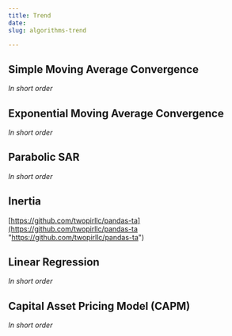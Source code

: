 ```yaml
---
title: Trend
date: 
slug: algorithms-trend

---
```

## Simple Moving Average Convergence

_In short order_

## Exponential Moving Average Convergence

_In short order_

## Parabolic SAR

_In short order_

## Inertia

[https://github.com/twopirllc/pandas-ta](https://github.com/twopirllc/pandas-ta "https://github.com/twopirllc/pandas-ta")

## Linear Regression

_In short order_

## Capital Asset Pricing Model (CAPM)

_In short order_